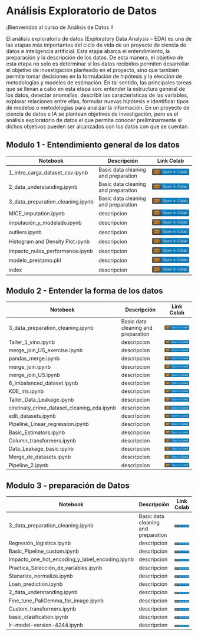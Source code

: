 
# Análisis Exploratorio de Datos

¡Bienvenidos al curso de Análisis de Datos I!

El análisis exploratorio de datos (Exploratory Data Analysis – EDA) es una de las etapas más importantes del ciclo de vida de un proyecto de ciencia de datos e inteligencia artificial. Esta etapa abarca el entendimiento, la preparación y la descripción de los datos. De esta manera, el objetivo de esta etapa no solo es determinar si los datos recibidos permiten desarrollar el objetivo de investigación planteado en el proyecto, sino que también permite tomar decisiones en la formulación de hipótesis y la elección de metodologías y modelos de estimación. En tal sentido, las principales tareas que se llevan a cabo en esta etapa son: entender la estructura general de los datos, detectar anomalías, describir las características de las variables, explorar relaciones entre ellas, formular nuevas hipótesis e identificar tipos de modelos o metodologías para analizar la información. En un proyecto de ciencia de datos e IA se plantean objetivos de investigación, pero es el análisis exploratorio de datos el que permite conocer preliminarmente si dichos objetivos pueden ser alcanzados con los datos con que se cuentan.


## Modulo 1 - Entendimiento general de los datos

| Notebook | Descripción | Link Colab |
|----------|-------------|----------|
|1_intro_carga_dataset_csv.ipynb| Basic data cleaning and preparation | <a href=""><img src="img/colab.svg" alt="Open In Colab"></a> |
|2_data_understanding.ipynb| Basic data cleaning and preparation | <a href=""><img src="img/colab.svg" alt="Open In Colab"></a> |
|3_data_preparation_cleaning.ipynb| Basic data cleaning and preparation | <a href=""><img src="img/colab.svg" alt="Open In Colab"></a> |
|MICE_imputation.ipynb| descripcion | <a href=""><img src="img/colab.svg" alt="Open In Colab"></a>|
|imputación_y_modelado.ipynb| descripcion | <a href=""><img src="img/colab.svg" alt="Open In Colab"></a>|
|outliers.ipynb| descripcion | <a href=""><img src="img/colab.svg" alt="Open In Colab"></a>|
|Histogram and Density Plot.ipynb| descripcion | <a href=""><img src="img/colab.svg" alt="Open In Colab"></a>|
|Impacto_nulos_performance.ipynb| descripcion | <a href=""><img src="img/colab.svg" alt="Open In Colab"></a>|
|modelo_prestamo.pkl| descripcion | <a href=""><img src="img/colab.svg" alt="Open In Colab"></a>|
|index| descripcion | <a href=""><img src="img/colab.svg" alt="Open In Colab"></a>|

## Modulo 2 -  Entender la forma de los datos 

| Notebook | Descripción | Link Colab |
|----------|-------------|----------|
|3_data_preparation_cleaning.ipynb| Basic data cleaning and preparation | <a href="https://colab.research.google.com/drive/1Igs3WZuXAIv9X0vwqiE90QlEPys8e8Oa?usp=sharing"><img src="img/colab.svg" alt="Open In Colab"></a>|
|Taller_1_vino.ipynb| descripcion | <a href=""><img src="img/colab.svg" alt="Open In Colab"></a>|
|merge_join_US_exercise.ipynb| descripcion | <a href=""><img src="img/colab.svg" alt="Open In Colab"></a>|
|pandas_merge.ipynb| descripcion | <a href=""><img src="img/colab.svg" alt="Open In Colab"></a>|
|merge_join.ipynb| descripcion | <a href=""><img src="img/colab.svg" alt="Open In Colab"></a>|
|merge_join_US.ipynb| descripcion | <a href=""><img src="img/colab.svg" alt="Open In Colab"></a>|
|6_imbalanced_dataset.ipynb| descripcion | <a href=""><img src="img/colab.svg" alt="Open In Colab"></a>|
|KDE_iris.ipynb| descripcion | <a href=""><img src="img/colab.svg" alt="Open In Colab"></a>|
|Taller_Data_Leakage.ipynb| descripcion | <a href=""><img src="img/colab.svg" alt="Open In Colab"></a>|
|cincinaty_crime_dataset_cleaning_eda.ipynb| descripcion | <a href=""><img src="img/colab.svg" alt="Open In Colab"></a>|
|edit_datasets.ipynb| descripcion | <a href=""><img src="img/colab.svg" alt="Open In Colab"></a>|
|Pipeline_Linear_regression.ipynb| descripcion | <a href=""><img src="img/colab.svg" alt="Open In Colab"></a>|
|Basic_Estimators.ipynb| descripcion | <a href=""><img src="img/colab.svg" alt="Open In Colab"></a>|
|Column_transformers.ipynb| descripcion | <a href=""><img src="img/colab.svg" alt="Open In Colab"></a>|
|Data_Leakage_basic.ipynb| descripcion | <a href=""><img src="img/colab.svg" alt="Open In Colab"></a>|
|Merge_de_datasets.ipynb| descripcion | <a href=""><img src="img/colab.svg" alt="Open In Colab"></a>|
|Pipeline_2.ipynb| descripcion | <a href=""><img src="img/colab.svg" alt="Open In Colab"></a>|

## Modulo 3 -  preparación de Datos 

| Notebook | Descripción | Link Colab |
|----------|-------------|----------|
|3_data_preparation_cleaning.ipynb| Basic data cleaning and preparation | <a href="https://colab.research.google.com/drive/1Igs3WZuXAIv9X0vwqiE90QlEPys8e8Oa?usp=sharing"><img src="img/colab.svg" alt="Open In Colab"></a> 
|Regresión_logistica.ipynb| descripcion | <a href=""><img src="img/colab.svg" alt="Open In Colab"></a>|
|Basic_Pipeline_custom.ipynb| descripcion | <a href=""><img src="img/colab.svg" alt="Open In Colab"></a>|
|Impacto_one_hot_encoding_y_label_encoding.ipynb| descripcion | <a href=""><img src="img/colab.svg" alt="Open In Colab"></a>|
|Practica_Selección_de_variables.ipynb| descripcion | <a href=""><img src="img/colab.svg" alt="Open In Colab"></a>|
|Stanarize_normalize.ipynb| descripcion | <a href=""><img src="img/colab.svg" alt="Open In Colab"></a>|
|Loan_prediction.ipynb| descripcion | <a href=""><img src="img/colab.svg" alt="Open In Colab"></a>|
|2_data_understanding.ipynb| descripcion | <a href=""><img src="img/colab.svg" alt="Open In Colab"></a>|
|Fine_tune_PaliGemma_for_image.ipynb| descripcion | <a href=""><img src="img/colab.svg" alt="Open In Colab"></a>|
|Custom_transformers.ipynb| descripcion | <a href=""><img src="img/colab.svg" alt="Open In Colab"></a>|
|basic_clasification.ipynb| descripcion | <a href=""><img src="img/colab.svg" alt="Open In Colab"></a>|
|lr-model-version-4244.ipynb| descripcion | <a href=""><img src="img/colab.svg" alt="Open In Colab"></a>|
